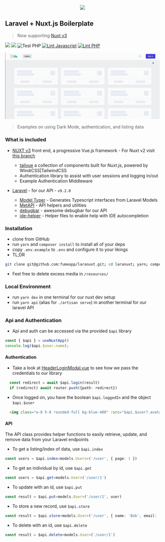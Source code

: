 <p align="center">
  <img src="https://raw.githubusercontent.com/fumeapp/laranuxt/main/resources/laranuxt.png" width="200" />
</p>

## Laravel + Nuxt.js Boilerplate

> Now supporting [Nuxt v3](https://v3.nuxtjs.org)


[![](https://img.shields.io/badge/nuxt.js-v3-04C690.svg)](https://v3.nuxtjs.org)
[![](https://img.shields.io/badge/Laravel-v9.2.0-ff2e21.svg)](https://laravel.com)
![Test PHP](https://github.com/fumeapp/laranuxt/workflows/Test%20PHP/badge.svg)
[![Lint Javascript](https://github.com/fumeapp/laranuxt/actions/workflows/lint-js.yml/badge.svg)](https://github.com/fumeapp/laranuxt/actions/workflows/lint-js.yml)
[![Lint PHP](https://github.com/fumeapp/laranuxt/actions/workflows/lint-php.yml/badge.svg)](https://github.com/fumeapp/laranuxt/actions/workflows/lint-php.yml)

![](resources/laranuxt.gif?raw=true)

> Examples on using Dark Mode, authentication, and listing data

### What is included

* [NUXT v3](https://v3.nuxtjs.org) front end, a progressive Vue.js framework - For Nuxt v2 visit [this branch](https://github.com/fumeapp/laranuxt/tree/nuxt2)
  * [tailvue](https://github.com/fumeapp/tailvue) a collection of components built for Nuxt.js, powered by WindiCSS|TailwindCSS
  * Authentication library to assist with user sessions and logging in/out
  * Example Authentication Middleware

* [Laravel](https://laravel.com) - for our API - `v9.2.0`
  * [Model Typer](https://github.com/fumeapp/modeltyper) - Generates Typescript interfaces from Laravel Models 
  * [MetAPI](https://github.com/acidjazz/metapi) - API helpers and utilities
  * [debugbar](https://github.com/barryvdh/laravel-debugbar) - awesome debugbar for our API
  * [ide-helper](https://github.com/barryvdh/laravel-ide-helper) - Helper files to enable help with IDE autocompletion

### Installation

* clone from GitHub
* run `yarn` and `composer install` to install all of your deps
* copy `.env.example` to `.env` and configure it to your likings
* TL;DR
 ```bash
git clone git@github.com:fumeapp/laranuxt.git; cd laranuxt; yarn; composer install; cp .env.example .env;
 ```
* Feel free to delete excess media in  `/resources/`


### Local Environment
* run `yarn dev` in one terminal for our nuxt dev setup
* run `yarn api` (alias for `./artisan serve`) in another terminal for our laravel API

### Api and Authentication

* Api and auth can be accessed via the provided `$api` library

```ts
const { $api } = useNuxtApp()
console.log($api.$user.name);
```

#### Authentication

* Take a look at [HeaderLoginModal.vue](https://github.com/fumeapp/laranuxt/blob/main/client/components/header/HeaderLoginModal.vue#L143) to see how we pass the credentials to our library
```ts
  const redirect = await $api.login(result)
  if (redirect) await router.push({path: redirect})
```
* Once logged on, you have the boolean `$api.loggedIn` and the object `$api.$user`
```html
  <img class="w-8 h-8 rounded-full bg-blue-400" :src="$api.$user?.avatar" alt="User Avatar">
```

#### API
The API class provides helper functions to easily retrieve, update, and remove data from your Laravel endpoints

* To get a listing/index of data, use `$api.index`
```ts
const users = $api.index<models.Users>('/user', { page: 1 })
```

* To get an individual by id, use `$api.get`
```ts
const users = $api.get<models.User>('/user/1')
```

* To update with an id, use `$api.put`
```ts
const result = $api.put<models.User>('/user/1', user)
```

* To store a new record, use `$api.store`
```ts
const result = $api.store<models.User>('/user', { name: 'Bob', email: 'bob@mail.com' })
```

* To delete with an id, use `$api.delete`
```ts
const result = $api.delete<models.User>('/user/1')
```







